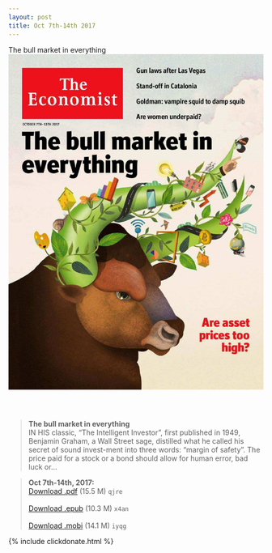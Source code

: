```yaml
---
layout: post
title: Oct 7th-14th 2017
---
```


<div class="message">
	The bull market in everything
</div>

<header class="xmas">
<div class="cover upload">
<img src="/public/img/the-economist/img_2017.10.07.jpg" />
</div>
</header>
<!--more-->

> **The bull market in everything** <br/>
IN HIS classic, “The Intelligent Investor”, first published in 1949, Benjamin Graham, a Wall Street sage, distilled what he called his secret of sound invest-ment into three words: “margin of safety”. The price paid for a stock or a bond should allow for human error, bad luck or...

> **Oct 7th-14th, 2017:**<br/>
[Download .pdf](https://pan.baidu.com/s/1dE40Xt3) (15.5 M) 
`qjre` <br/><br/>
[Download .epub](https://pan.baidu.com/s/1hsrdZdM) (10.3 M) 
`x4an` <br/><br/>
[Download .mobi](https://pan.baidu.com/s/1nuAqxHB) (14.1 M) 
`iyqg`

{% include clickdonate.html %}
